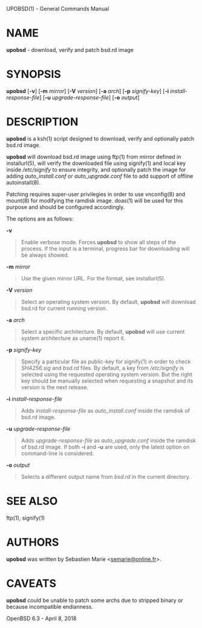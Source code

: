 UPOBSD(1) - General Commands Manual

# NAME

**upobsd** - download, verify and patch bsd.rd image

# SYNOPSIS

**upobsd**
\[**-v**]
\[**-m**&nbsp;*mirror*]
\[**-V**&nbsp;*version*]
\[**-a**&nbsp;*arch*]
\[**-p**&nbsp;*signify-key*]
\[**-i**&nbsp;*install-response-file*]
\[**-u**&nbsp;*upgrade-response-file*]
\[**-o**&nbsp;*output*]

# DESCRIPTION

**upobsd**
is a
ksh(1)
script designed to download, verify and optionally patch bsd.rd image.

**upobsd**
will download bsd.rd image using
ftp(1)
from mirror defined in
installurl(5),
will verify the downloaded file using
signify(1)
and local key inside
*/etc/signify*
to ensure integrity, and optionally patch the image for adding
*auto\_install.conf*
or
*auto\_upgrade.conf*
file to add support of offline
autoinstall(8).

Patching requires super-user privilegies in order to use
vnconfig(8)
and
mount(8)
for modifying the ramdisk image.
doas(1)
will be used for this purpose and should be configured accordingly.

The options are as follows:

**-v**

> Enable verbose mode.
> Forces
> **upobsd**
> to show all steps of the process.
> If the input is a terminal, progress bar for downloading will be always showed.

**-m** *mirror*

> Use the given mirror URL.
> For the format, see
> installurl(5).

**-V** *version*

> Select an operating system version.
> By default,
> **upobsd**
> will download bsd.rd for current running version.

**-a** *arch*

> Select a specific architecture.
> By default,
> **upobsd**
> will use current system architecture as
> uname(1)
> report it.

**-p** *signify-key*

> Specify a particular file as public-key for
> signify(1)
> in order to check
> *SHA256.sig*
> and
> *bsd.rd*
> files.
> By default, a key from
> */etc/signify*
> is selected using the requested operating system version.
> But the right key should be manually selected when requesting a snapshot
> and its version is the next release.

**-i** *install-response-file*

> Adds
> *install-response-file*
> as
> *auto\_install.conf*
> inside the ramdisk of bsd.rd image.

**-u** *upgrade-response-file*

> Adds
> *upgrade-response-file*
> as
> *auto\_upgrade.conf*
> inside the ramdisk of bsd.rd image.
> If both
> **-i**
> and
> **-u**
> are used, only the latest option on command-line is considered.

**-o** *output*

> Selects a different output name from
> *bsd.rd*
> in the current directory.

# SEE ALSO

ftp(1),
signify(1)

# AUTHORS

**upobsd**
was written by
Sebastien Marie &lt;[semarie@online.fr](mailto:semarie@online.fr)&gt;.

# CAVEATS

**upobsd**
could be unable to patch some archs due to stripped binary or because
incompatible endianness.

OpenBSD 6.3 - April 8, 2018
